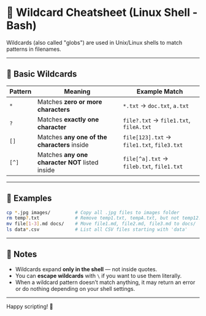 
# 📝 Wildcard Cheatsheet (Linux Shell - Bash)

Wildcards (also called "globs") are used in Unix/Linux shells to match patterns in filenames.

---

## 🔹 Basic Wildcards

| Pattern     | Meaning                                          | Example Match            |
|-------------|--------------------------------------------------|---------------------------|
| `*`         | Matches **zero or more characters**              | `*.txt` → `doc.txt`, `a.txt` |
| `?`         | Matches **exactly one character**                | `file?.txt` → `file1.txt`, `fileA.txt` |
| `[]`        | Matches **any one of the characters** inside     | `file[123].txt` → `file1.txt`, `file3.txt` |
| `[^]`       | Matches **any one character NOT** listed inside  | `file[^a].txt` → `fileb.txt`, `file1.txt` |

---

## 🔹 Examples

```bash
cp *.jpg images/         # Copy all .jpg files to images folder
rm temp?.txt             # Remove temp1.txt, tempA.txt, but not temp12.txt
mv file[1-3].md docs/    # Move file1.md, file2.md, file3.md to docs/
ls data*.csv             # List all CSV files starting with 'data'
```

---

## 🔹 Notes

- Wildcards expand **only in the shell** — not inside quotes.
- You can **escape wildcards** with `\` if you want to use them literally.
- When a wildcard pattern doesn’t match anything, it may return an error or do nothing depending on your shell settings.

---

Happy scripting! 🚀

